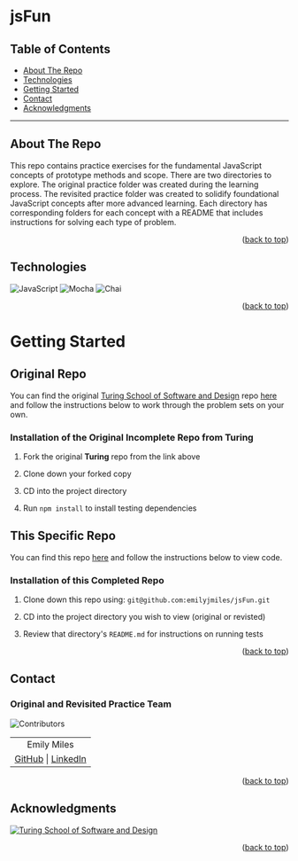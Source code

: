 <a name="readme-top"></a>

# jsFun

## Table of Contents

- [About The Repo](#about-the-repo)
- [Technologies](#technologies)
- [Getting Started](#getting-started)
- [Contact](#contact)
- [Acknowledgments](#acknowledgments)

---

<!-- ABOUT THE REPO -->

## About The Repo

This repo contains practice exercises for the fundamental JavaScript concepts of prototype methods and scope. There are two directories to explore. The original practice folder was created during the learning process. The revisited practice folder was created to solidify foundational JavaScript concepts after more advanced learning. Each directory has corresponding folders for each concept with a README that includes instructions for solving each type of problem.

<p align="right">(<a href="#readme-top">back to top</a>)</p>

<!-- TECHNOLOGIES -->

## Technologies

![JavaScript](https://img.shields.io/badge/javascript-%23323330.svg?style=for-the-badge&logo=javascript&logoColor=%23F7DF1E)
![Mocha](https://img.shields.io/badge/-mocha-%238D6748?style=for-the-badge&logo=mocha&logoColor=white)
![Chai](https://img.shields.io/badge/chai-A30701?style=for-the-badge&logo=chai&logoColor=white)

<p align="right">(<a href="#readme-top">back to top</a>)</p>

<!-- GETTING STARTED -->

# Getting Started

## Original Repo

You can find the original [Turing School of Software and Design](https://turing.edu/) repo [here](https://github.com/turingschool-examples/jsFun) and follow the instructions below to work through the problem sets on your own.

### Installation of the Original Incomplete Repo from **Turing**

1. Fork the original **Turing** repo from the link above

2. Clone down your forked copy

3. CD into the project directory

4. Run `npm install` to install testing dependencies

## This Specific Repo

You can find this repo [here](https://github.com/emilyjmiles/jsFun) and follow the instructions below to view code.

### Installation of this Completed Repo

1. Clone down this repo using:
   `git@github.com:emilyjmiles/jsFun.git`
   
2. CD into the project directory you wish to view (original or revisted)

3. Review that directory's `README.md` for instructions on running tests

<p align="right">(<a href="#readme-top">back to top</a>)</p>

<!-- CONTACT -->

## Contact

### Original and Revisited Practice Team

![Contributors][contributors-shield]

<table align="center">
  <tr>
    <td align="center"> Emily Miles </td>
  </tr>
  <td align="center"> <a href="https://github.com/emilyjmiles">GitHub</a> | <a href="https://www.linkedin.com/in/emilyjmiles/">LinkedIn</a> </tr>
</table>

<p align="right">(<a href="#readme-top">back to top</a>)</p>

<!-- ACKNOWLEDGMENTS -->

## Acknowledgments

[![Turing School of Software and Design](https://img.shields.io/badge/Turing_School-030303?style=for-the-badge)](https://turing.edu/)

<p align="right">(<a href="#readme-top">back to top</a>)</p>

<!-- MARKDOWN LINKS & IMAGES -->
<!-- https://www.markdownguide.org/basic-syntax/#reference-style-links -->

[contributors-shield]: https://img.shields.io/badge/Contributors-1-2ea44f?style=for-the-badge
